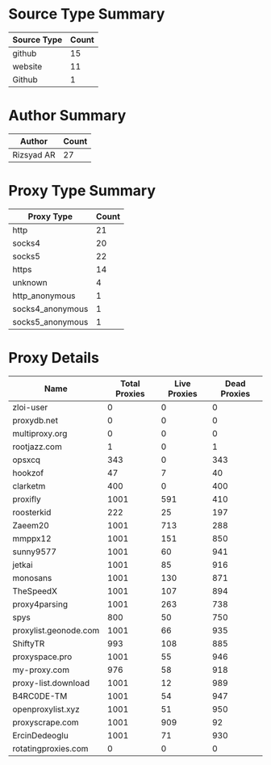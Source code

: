 # Source Type Summary

| Source Type | Count |
|-------------|-------|
| github | 15 |
| website | 11 |
| Github | 1 |


# Author Summary

| Author | Count |
|--------|-------|
| Rizsyad AR | 27 |


# Proxy Type Summary

| Proxy Type | Count |
|------------|-------|
| http | 21 |
| socks4 | 20 |
| socks5 | 22 |
| https | 14 |
| unknown | 4 |
| http_anonymous | 1 |
| socks4_anonymous | 1 |
| socks5_anonymous | 1 |


# Proxy Details

| Name | Total Proxies | Live Proxies | Dead Proxies |
|------|---------------|--------------|---------------|
| zloi-user | 0 | 0 | 0 |
| proxydb.net | 0 | 0 | 0 |
| multiproxy.org | 0 | 0 | 0 |
| rootjazz.com | 1 | 0 | 1 |
| opsxcq | 343 | 0 | 343 |
| hookzof | 47 | 7 | 40 |
| clarketm | 400 | 0 | 400 |
| proxifly | 1001 | 591 | 410 |
| roosterkid | 222 | 25 | 197 |
| Zaeem20 | 1001 | 713 | 288 |
| mmppx12 | 1001 | 151 | 850 |
| sunny9577 | 1001 | 60 | 941 |
| jetkai | 1001 | 85 | 916 |
| monosans | 1001 | 130 | 871 |
| TheSpeedX | 1001 | 107 | 894 |
| proxy4parsing | 1001 | 263 | 738 |
| spys | 800 | 50 | 750 |
| proxylist.geonode.com | 1001 | 66 | 935 |
| ShiftyTR | 993 | 108 | 885 |
| proxyspace.pro | 1001 | 55 | 946 |
| my-proxy.com | 976 | 58 | 918 |
| proxy-list.download | 1001 | 12 | 989 |
| B4RC0DE-TM | 1001 | 54 | 947 |
| openproxylist.xyz | 1001 | 51 | 950 |
| proxyscrape.com | 1001 | 909 | 92 |
| ErcinDedeoglu | 1001 | 71 | 930 |
| rotatingproxies.com | 0 | 0 | 0 |
